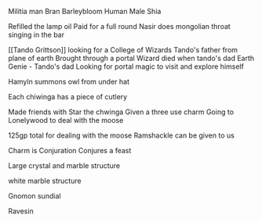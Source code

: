 
Militia man
Bran Barleybloom
Human Male
Shia



Refilled the lamp oil
Paid for a full round
Nasir does mongolian throat singing in the bar

[[Tando Grittson]] looking for a College of Wizards
Tando's father from plane of earth
Brought through a portal
Wizard died when tando's dad
Earth Genie - Tando's dad
Looking for portal magic to visit and explore himself

Hamyln summons owl from under hat

Each chiwinga has a piece of cutlery


Made friends with Star the chwinga
Given a three use charm
Going to Lonelywood to deal with the moose

125gp total for dealing with the moose
Ramshackle can be given to us

Charm is Conjuration
Conjures a feast

Large crystal and marble structure

white marble structure 

Gnomon sundial

Ravesin



